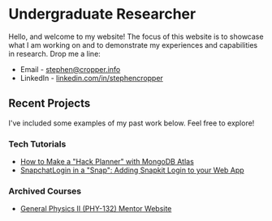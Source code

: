 # Undergraduate Researcher
Hello, and welcome to my website! The focus of this website is to showcase what I am working on and to demonstrate my experiences and capabilities in research.
Drop me a line:
* Email - [stephen@cropper.info](mailto:stephen@cropper.info)
* LinkedIn - [linkedin.com/in/stephencropper](https://www.linkedin.com/in/stephencropper/)

## Recent Projects

I've included some examples of my past work below. Feel free to explore!

### Tech Tutorials
* [How to Make a "Hack Planner" with MongoDB Atlas](https://stories.mlh.io/how-to-make-a-hack-planner-with-mongodb-8b6fa612645)
* [SnapchatLogin in a "Snap": Adding Snapkit Login to your Web App](https://stories.mlh.io/cleaning-up-beaches-together-with-snap-kit-c4f3203fcb2e)

### Archived Courses
* [General Physics II (PHY-132) Mentor Website](http://cropper.info/phy132/)

